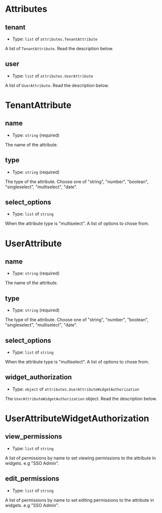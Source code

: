 
Attributes
==========



tenant
------

- Type: `list` of `attributes.TenantAttribute` 

A list of `TenantAttribute`. Read the description below.



user
----

- Type: `list` of `attributes.UserAttribute` 

A list of `UserAttribute`. Read the description below.





TenantAttribute
===============



name
----

- Type: `string` (required)

The name of the attribute.



type
----

- Type: `string` (required)

The type of the attribute. Choose one of "string", "number", "boolean", "singleselect", "multiselect", "date".



select_options
--------------

- Type: `list` of `string` 

When the attribute type is "multiselect". A list of options to chose from.





UserAttribute
=============



name
----

- Type: `string` (required)

The name of the attribute.



type
----

- Type: `string` (required)

The type of the attribute. Choose one of "string", "number", "boolean", "singleselect", "multiselect", "date".



select_options
--------------

- Type: `list` of `string` 
 
 When the attribute type is "multiselect". A list of options to chose from.



widget_authorization
--------------------

- Type: `object` of `attributes.UserAttributeWidgetAuthorization` 

The `UserAttributeWidgetAuthorization` object. Read the description below.





UserAttributeWidgetAuthorization
================================



view_permissions
----------------

- Type: `list` of `string` 

A list of permissions by name to set viewing permissions to the attribute in widgets. e.g "SSO Admin".



edit_permissions
----------------

- Type: `list` of `string` 

A list of permissions by name to set editing permissions to the attribute in widgets. e.g "SSO Admin".